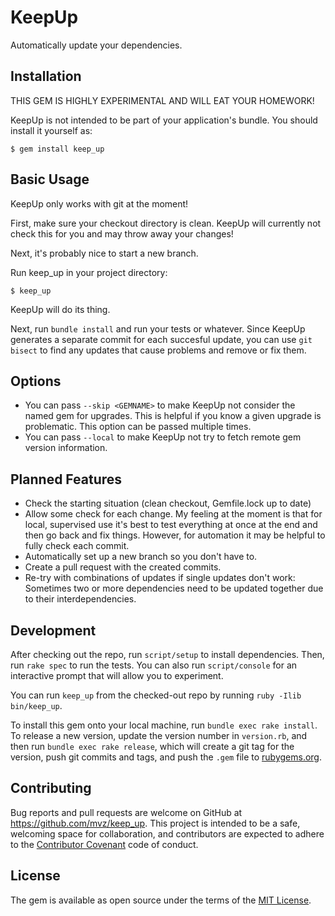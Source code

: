 # KeepUp

Automatically update your dependencies.

## Installation

THIS GEM IS HIGHLY EXPERIMENTAL AND WILL EAT YOUR HOMEWORK!

KeepUp is not intended to be part of your application's bundle. You should
install it yourself as:

    $ gem install keep_up

## Basic Usage

KeepUp only works with git at the moment!

First, make sure your checkout directory is clean. KeepUp will currently not
check this for you and may throw away your changes!

Next, it's probably nice to start a new branch.

Run keep_up in your project directory:

    $ keep_up

KeepUp will do its thing.

Next, run `bundle install` and run your tests or whatever. Since KeepUp
generates a separate commit for each succesful update, you can use `git bisect`
to find any updates that cause problems and remove or fix them.

## Options

* You can pass `--skip <GEMNAME>` to make KeepUp not consider the named gem for
  upgrades. This is helpful if you know a given upgrade is problematic. This
  option can be passed multiple times.
* You can pass `--local` to make KeepUp not try to fetch remote gem version
  information.

## Planned Features

* Check the starting situation (clean checkout, Gemfile.lock up to date)
* Allow some check for each change. My feeling at the moment is that for local,
  supervised use it's best to test everything at once at the end and then go
  back and fix things. However, for automation it may be helpful to fully check
  each commit.
* Automatically set up a new branch so you don't have to.
* Create a pull request with the created commits.
* Re-try with combinations of updates if single updates don't work: Sometimes
  two or more dependencies need to be updated together due to their
  interdependencies.

## Development

After checking out the repo, run `script/setup` to install dependencies. Then, run
`rake spec` to run the tests. You can also run `script/console` for an interactive
prompt that will allow you to experiment.

You can run `keep_up` from the checked-out repo by running `ruby -Ilib bin/keep_up`.

To install this gem onto your local machine, run `bundle exec rake install`. To
release a new version, update the version number in `version.rb`, and then run
`bundle exec rake release`, which will create a git tag for the version, push
git commits and tags, and push the `.gem` file to
[rubygems.org](https://rubygems.org).

## Contributing

Bug reports and pull requests are welcome on GitHub at
https://github.com/mvz/keep_up. This project is intended to be a safe,
welcoming space for collaboration, and contributors are expected to adhere to
the [Contributor Covenant](http://contributor-covenant.org) code of conduct.


## License

The gem is available as open source under the terms of the
[MIT License](http://opensource.org/licenses/MIT).
